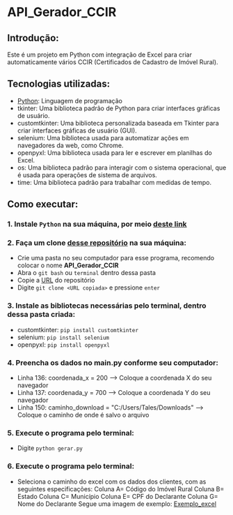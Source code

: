 # API_Gerador_CCIR

## Introdução:
Este é um projeto em Python com integração de Excel para criar automaticamente vários CCIR (Certificados de Cadastro de Imóvel Rural).

## Tecnologias utilizadas:
* [Python](https://www.python.org/): Linguagem de programação
* tkinter: Uma biblioteca padrão de Python para criar interfaces gráficas de usuário.
* customtkinter: Uma biblioteca personalizada baseada em Tkinter para criar interfaces gráficas de usuário (GUI).
* selenium: Uma biblioteca usada para automatizar ações em navegadores da web, como Chrome.
* openpyxl: Uma biblioteca usada para ler e escrever em planilhas do Excel.
* os: Uma biblioteca padrão para interagir com o sistema operacional, que é usada para operações de sistema de arquivos.
* time: Uma biblioteca padrão para trabalhar com medidas de tempo.

## Como executar:
### **1. Instale `Python` na sua máquina, por meio [deste link](https://www.python.org/)**

### **2. Faça um clone [desse repositório](https://github.com/TalesPequeno/API_Gerador_CCIR.git) na sua máquina:**

* Crie uma pasta no seu computador para esse programa, recomendo colocar o nome **API_Gerador_CCIR**
* Abra o `git bash` ou `terminal` dentro dessa pasta
* Copie a [URL](https://github.com/TalesPequeno/API_Gerador_CCIR.git) do repositório
* Digite `git clone <URL copiada>` e pressione `enter`

### **3. Instale as bibliotecas necessárias pelo terminal, dentro dessa pasta criada:**

* customtkinter: `pip install customtkinter`
* selenium: `pip install selenium`
* openpyxl: `pip install openpyxl`

### **4. Preencha os dados no main.py conforme seu computador:**

* Linha 136: coordenada_x = 200 --> Coloque a coordenada X do seu navegador
* Linha 137: coordenada_y = 700 --> Coloque a coordenada Y do seu navegador
* Linha 150: caminho_download = "C:/Users/Tales/Downloads" --> Coloque o caminho de onde é salvo o arquivo

### **5. Execute o programa pelo terminal:**
* Digite `python gerar.py`

### **6. Execute o programa pelo terminal:**
* Seleciona o caminho do excel com os dados dos clientes, com as seguintes especificações:
Coluna A= Código do Imóvel Rural
Coluna B= Estado
Coluna C= Município
Coluna E= CPF do Declarante
Coluna G= Nome do Declarante
Segue uma imagem de exemplo:
[Exemplo_excel](https://uploaddeimagens.com.br/imagens/F8sxBzs)

